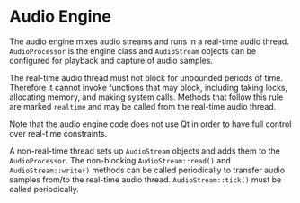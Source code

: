 # Audio Engine

The audio engine mixes audio streams and runs in a real-time audio thread.
`AudioProcessor` is the engine class and `AudioStream` objects can be
configured for playback and capture of audio samples.

The real-time audio thread must not block for unbounded periods of time.
Therefore it cannot invoke functions that may block, including taking locks,
allocating memory, and making system calls. Methods that follow this rule are
marked `realtime` and may be called from the real-time audio thread.

Note that the audio engine code does not use Qt in order to have full control
over real-time constraints.

A non-real-time thread sets up `AudioStream` objects and adds them to the
`AudioProcessor`. The non-blocking `AudioStream::read()` and
`AudioStream::write()` methods can be called periodically to transfer audio
samples from/to the real-time audio thread. `AudioStream::tick()` must be
called periodically.
